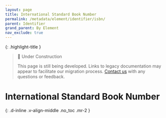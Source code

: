 ```yaml
---
layout: page
title: International Standard Book Number
permalink: /metadata/element/identifier/isbn/
parent: Identifier
grand_parent: By Element
nav_exclude: true
---
```


{: .highlight-title }
> 🚧 Under Construction
>
> This page is still being developed. Links to legacy documentation may appear to facilitate our migration process. [Contact us](/metadata-documentation/contact/) with any questions or feedback.

# International Standard Book Number
{: .d-inline .v-align-middle .no_toc .mr-2 }